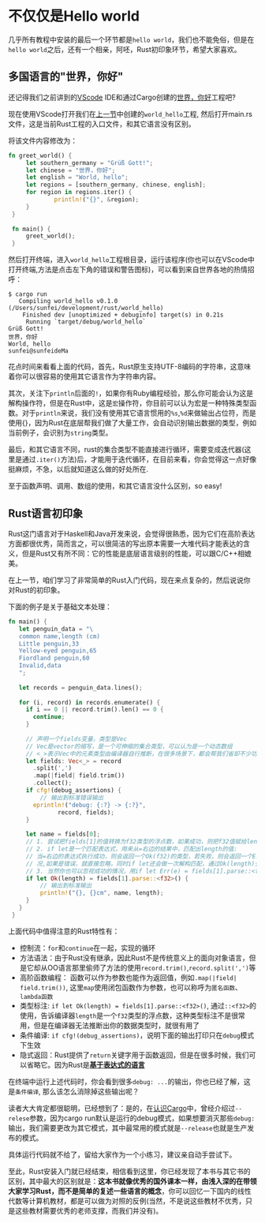 # 不仅仅是Hello world

几乎所有教程中安装的最后一个环节都是`hello world`，我们也不能免俗，但是在`hello world`之后，还有一个相亲，阿呸，Rust初印象环节，希望大家喜欢。

## 多国语言的"世界，你好"

还记得我们之前讲到的[VScode](./editor.md) IDE和通过Cargo创建的[世界，你好](./cargo.md)工程吧? 

现在使用VScode打开我们在[上一节](./cargo.md)中创建的`world_hello`工程, 然后打开main.rs文件，这是当前Rust工程的入口文件，和其它语言没有区别。

将该文件内容修改为：
```rust
fn greet_world() {
     let southern_germany = "Grüß Gott!";
     let chinese = "世界，你好";
     let english = "World, hello";
     let regions = [southern_germany, chinese, english];
     for region in regions.iter() {
             println!("{}", &region);
     }
 }
 
 fn main() {
     greet_world();
 }
```

然后打开终端，进入`world_hello`工程根目录，运行该程序(你也可以在VScode中打开终端,方法是点击左下角的错误和警告图标)，可以看到来自世界各地的热情招呼：
```console
$ cargo run
   Compiling world_hello v0.1.0 (/Users/sunfei/development/rust/world_hello)
    Finished dev [unoptimized + debuginfo] target(s) in 0.21s
     Running `target/debug/world_hello`
Grüß Gott!
世界，你好
World, hello
sunfei@sunfeideMa
```

花点时间来看看上面的代码，首先，Rust原生支持UTF-8编码的字符串，这意味着你可以很容易的使用其它语言作为字符串内容。

其次，关注下`println`后面的`!`，如果你有Ruby编程经验，那么你可能会认为这是解构操作符，但是在Rust中，这是`宏`操作符，你目前可以认为宏是一种特殊类型函数。对于`println`来说，我们没有使用其它语言惯用的`%s`,`%d`来做输出占位符，而是使用{}，因为Rust在底层帮我们做了大量工作，会自动识别输出数据的类型，例如当前例子，会识别为`string`类型。

最后，和其它语言不同，rust的集合类型不能直接进行循环，需要变成迭代器(这里是通过`.iter()`方法)后，才能用于迭代循环，在目前来看，你会觉得这一点好像挺麻烦，不急，以后就知道这么做的好处所在.

至于函数声明、调用、数组的使用，和其它语言没什么区别，so easy!


## Rust语言初印象

Rust这门语言对于Haskell和Java开发来说，会觉得很熟悉，因为它们在高阶表达方面都很优秀，简而言之，可以很简洁的写出原本需要一大堆代码才能表达的含义，但是Rust又有所不同：它的性能是底层语言级别的性能，可以跟C/C++相媲美。

在上一节，咱们学习了非常简单的Rust入门代码，现在来点复杂的，然后说说你对Rust的初印象。

下面的例子是关于基础文本处理：
```rust
fn main() {
   let penguin_data = "\
   common name,length (cm)
   Little penguin,33
   Yellow-eyed penguin,65
   Fiordland penguin,60
   Invalid,data
   ";
 
   let records = penguin_data.lines();
 
   for (i, record) in records.enumerate() {
     if i == 0 || record.trim().len() == 0 {
       continue;
     }
     
     // 声明一个fields变量，类型是Vec
     // Vec是vector的缩写，是一个可伸缩的集合类型，可以认为是一个动态数组
     // <_>表示Vec中的元素类型由编译器自行推断，在很多场景下，都会帮我们省却不少功夫
     let fields: Vec<_> = record
       .split(',')
       .map(|field| field.trim())
       .collect();
     if cfg!(debug_assertions) {
         // 输出到标准错误输出
       eprintln!("debug: {:?} -> {:?}",
              record, fields);
     }
 
     let name = fields[0];
     // 1. 尝试把fields[1]的值转换为f32类型的浮点数，如果成功，则把f32值赋给length变量
     // 2. if let是一个匹配表达式，用来从=右边的结果中，匹配出length的值:
     // 当=右边的表达式执行成功，则会返回一个Ok(f32)的类型，若失败，则会返回一个Err(e)类型，if let的作用就是仅匹配Ok也就是成功的情
     // 况,如果是错误，就直接忽略，同时if let还会做一次解构匹配，通过Ok(length)去匹配右边的Ok(f32)，最终把相应的f32值赋给length
     // 3. 当然你也可以忽视成功的情况，用if let Err(e) = fields[1].parse::<f32>() {...}匹配出错误，然后打印出来，但是没啥卵用
     if let Ok(length) = fields[1].parse::<f32>() {
         // 输出到标准输出
         println!("{}, {}cm", name, length);
     }
   }
 }
```

上面代码中值得注意的Rust特性有：
- 控制流：`for`和`continue`在一起，实现的循环
- 方法语法：由于Rust没有继承，因此Rust不是传统意义上的面向对象语言，但是它却从OO语言那里偷师了方法的使用`record.trim()`,`record.split(',')`等
- 高阶函数编程： 函数可以作为参数也能作为返回值，例如`.map(|field| field.trim())`, 这里`map`使用闭包函数作为参数，也可以称呼为`匿名函数`、`lambda函数`
- 类型标注: `if let Ok(length) = fields[1].parse::<f32>()`, 通过`::<f32>`的使用，告诉编译器`length`是一个`f32`类型的浮点数，这种类型标注不是很常用，但是在编译器无法推断出你的数据类型时，就很有用了
- 条件编译: `if cfg!(debug_assertions)`，说明下面的输出打印只在`debug`模式下生效
- 隐式返回：Rust提供了`return`关键字用于函数返回，但是在很多时候，我们可以省略它。因为Rust是[**基于表达式的语言**](../basic/statement-expression.md)


在终端中运行上述代码时，你会看到很多`debug: ...`的输出，你也已经了解，这是`条件编译`, 那么该怎么消除掉这些输出呢？

读者大大肯定都很聪明，已经想到了：是的，在[认识Cargo](./cargo.md#手动编译和运行项目)中，曾经介绍过`--relese`参数，因为cargo run默认是运行的debug模式，如果想要消灭那些`debug:`输出，我们需要更改为其它模式，其中最常用的模式就是`--release`也就是生产发布的模式。

具体运行代码就不给了，留给大家作为一个小练习，建议亲自动手尝试下。

至此，Rust安装入门就已经结束，相信看到这里，你已经发现了本书与其它书的区别，其中最大的区别就是：**这本书就像优秀的国外课本一样，由浅入深的在带领大家学习Rust，而不是简单的复述一些语言的概念**，你可以回忆一下国内的线性代数等计算机教材，都是可以做为对照的反例(当然，不是说这些教材不优秀，只是这些教材需要优秀的老师支撑，而我们并没有)。
